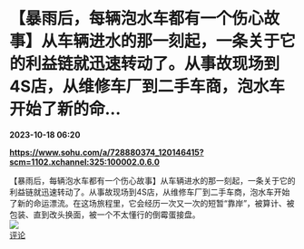 # 【暴雨后，每辆泡水车都有一个伤心故事】从车辆进水的那一刻起，一条关于它的利益链就迅速转动了。从事故现场到4S店，从维修车厂到二手车商，泡水车开始了新的命...

**2023-10-18 06:20**

**https://www.sohu.com/a/728880374_120146415?scm=1102.xchannel:325:100002.0.6.0**

【暴雨后，每辆泡水车都有一个伤心故事】从车辆进水的那一刻起，一条关于它的利益链就迅速转动了。从事故现场到4S店，从维修车厂到二手车商，泡水车开始了新的命运漂流。在这场旅程里，它会经历一次又一次的短暂“靠岸”，被算计、被包装、直到改头换面，被一个不太懂行的倒霉蛋接盘。  
![](https://img3.chouti.com/CHOUTI_231018_42B75426276F4A52BBDAA09D24263D80.jpg)  
[评论](https://m.chouti.com/link/40322777)
